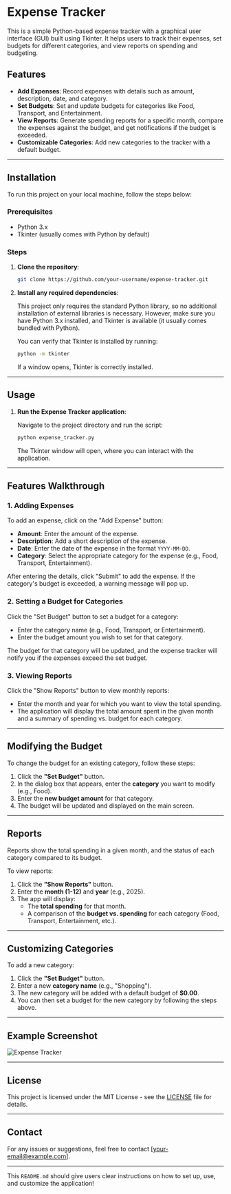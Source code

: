 # Expense Tracker

This is a simple Python-based expense tracker with a graphical user interface (GUI) built using Tkinter. It helps users to track their expenses, set budgets for different categories, and view reports on spending and budgeting.

## Features

- **Add Expenses**: Record expenses with details such as amount, description, date, and category.
- **Set Budgets**: Set and update budgets for categories like Food, Transport, and Entertainment.
- **View Reports**: Generate spending reports for a specific month, compare the expenses against the budget, and get notifications if the budget is exceeded.
- **Customizable Categories**: Add new categories to the tracker with a default budget.

---

## Installation

To run this project on your local machine, follow the steps below:

### Prerequisites

- Python 3.x
- Tkinter (usually comes with Python by default)

### Steps

1. **Clone the repository**:
   
   ```bash
   git clone https://github.com/your-username/expense-tracker.git
   ```

2. **Install any required dependencies**:

   This project only requires the standard Python library, so no additional installation of external libraries is necessary. However, make sure you have Python 3.x installed, and Tkinter is available (it usually comes bundled with Python).

   You can verify that Tkinter is installed by running:

   ```bash
   python -m tkinter
   ```

   If a window opens, Tkinter is correctly installed.

---

## Usage

1. **Run the Expense Tracker application**:

   Navigate to the project directory and run the script:

   ```bash
   python expense_tracker.py
   ```

   The Tkinter window will open, where you can interact with the application.

---

## Features Walkthrough

### 1. Adding Expenses

To add an expense, click on the "Add Expense" button:

- **Amount**: Enter the amount of the expense.
- **Description**: Add a short description of the expense.
- **Date**: Enter the date of the expense in the format `YYYY-MM-DD`.
- **Category**: Select the appropriate category for the expense (e.g., Food, Transport, Entertainment).

After entering the details, click "Submit" to add the expense. If the category's budget is exceeded, a warning message will pop up.

### 2. Setting a Budget for Categories

Click the "Set Budget" button to set a budget for a category:

- Enter the category name (e.g., Food, Transport, or Entertainment).
- Enter the budget amount you wish to set for that category.

The budget for that category will be updated, and the expense tracker will notify you if the expenses exceed the set budget.

### 3. Viewing Reports

Click the "Show Reports" button to view monthly reports:

- Enter the month and year for which you want to view the total spending.
- The application will display the total amount spent in the given month and a summary of spending vs. budget for each category.

---

## Modifying the Budget

To change the budget for an existing category, follow these steps:

1. Click the **"Set Budget"** button.
2. In the dialog box that appears, enter the **category** you want to modify (e.g., Food).
3. Enter the **new budget amount** for that category.
4. The budget will be updated and displayed on the main screen.

---

## Reports

Reports show the total spending in a given month, and the status of each category compared to its budget.

To view reports:

1. Click the **"Show Reports"** button.
2. Enter the **month (1-12)** and **year** (e.g., 2025).
3. The app will display:
   - The **total spending** for that month.
   - A comparison of the **budget vs. spending** for each category (Food, Transport, Entertainment, etc.).

---

## Customizing Categories

To add a new category:

1. Click the **"Set Budget"** button.
2. Enter a new **category name** (e.g., "Shopping").
3. The new category will be added with a default budget of **$0.00**.
4. You can then set a budget for the new category by following the steps above.

---

## Example Screenshot

![Expense Tracker](./screenshot.png)

---

## License

This project is licensed under the MIT License - see the [LICENSE](LICENSE) file for details.

---

## Contact

For any issues or suggestions, feel free to contact [your-email@example.com].

---

This `README.md` should give users clear instructions on how to set up, use, and customize the application!
